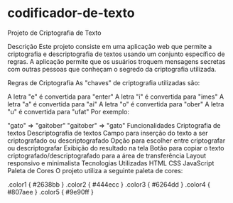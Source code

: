 # codificador-de-texto

Projeto de Criptografia de Texto

Descrição
Este projeto consiste em uma aplicação web que permite a criptografia e descriptografia de textos usando um conjunto específico de regras. A aplicação permite que os usuários troquem mensagens secretas com outras pessoas que conheçam o segredo da criptografia utilizada.

Regras de Criptografia
As "chaves" de criptografia utilizadas são:

A letra "e" é convertida para "enter"
A letra "i" é convertida para "imes"
A letra "a" é convertida para "ai"
A letra "o" é convertida para "ober"
A letra "u" é convertida para "ufat"
Por exemplo:

"gato" => "gaitober"
"gaitober" => "gato"
Funcionalidades
Criptografia de textos
Descriptografia de textos
Campo para inserção do texto a ser criptografado ou descriptografado
Opção para escolher entre criptografar ou descriptografar
Exibição do resultado na tela
Botão para copiar o texto criptografado/descriptografado para a área de transferência
Layout responsivo e minimalista
Tecnologias Utilizadas
HTML
CSS
JavaScript
Paleta de Cores
O projeto utiliza a seguinte paleta de cores:

.color1 { #2638bb }
.color2 { #444ecc }
.color3 { #6264dd }
.color4 { #807aee }
.color5 { #9e90ff }
